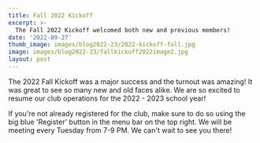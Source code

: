 ```yaml
---
title: Fall 2022 Kickoff
excerpt: >-
  The Fall 2022 Kickoff welcomed both new and previous members!
date: '2022-09-27'
thumb_image: images/blog2022-23/2022-kickoff-fall.jpg
image: images/blog2022-23/fallkickoff2022image2.jpg
layout: post
---
```


The 2022 Fall Kickoff was a major success and the turnout was amazing! It was great to see so many new and old faces alike. We are so excited to resume our club operations for the 2022 - 2023 school year! 

If you're not already registered for the club, make sure to do so using the big blue 'Register' button in the menu bar on the top right. We will be meeting every Tuesday from 7-9 PM. We can't wait to see you there!



